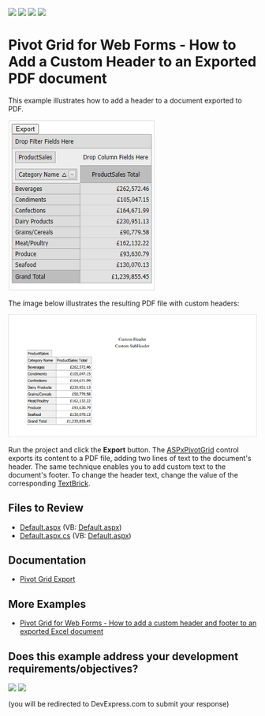 <!-- default badges list -->
![](https://img.shields.io/endpoint?url=https://codecentral.devexpress.com/api/v1/VersionRange/128577104/24.2.1%2B)
[![](https://img.shields.io/badge/Open_in_DevExpress_Support_Center-FF7200?style=flat-square&logo=DevExpress&logoColor=white)](https://supportcenter.devexpress.com/ticket/details/E1188)
[![](https://img.shields.io/badge/📖_How_to_use_DevExpress_Examples-e9f6fc?style=flat-square)](https://docs.devexpress.com/GeneralInformation/403183)
[![](https://img.shields.io/badge/💬_Leave_Feedback-feecdd?style=flat-square)](#does-this-example-address-your-development-requirementsobjectives)
<!-- default badges end -->
# Pivot Grid for Web Forms - How to Add a Custom Header to an Exported PDF document

This example illustrates how to add a header to a document exported to PDF.

![Pivot Grid for Web Forms - Custom Header for Export](images/pivot-grid-web-forms-export-custom-header.png)

The image below illustrates the resulting PDF file with custom headers:

![Pivot Grid for Web Forms - Custom Header for Export](images/pivot-grid-export-pdf-custom-headers.png)


Run the project and click the **Export** button. The [ASPxPivotGrid](https://docs.devexpress.com/AspNet/DevExpress.Web.ASPxPivotGrid.ASPxPivotGrid) control exports its content to a PDF file, adding two lines of text to the document's header. The same technique enables you to add custom text to the document's footer. To change the header text, change the value of the corresponding [TextBrick](https://docs.devexpress.com/CoreLibraries/DevExpress.XtraPrinting.TextBrick).

## Files to Review

- [Default.aspx](./CS/Default.aspx) (VB: [Default.aspx](./VB/Default.aspx))
- [Default.aspx.cs](./CS/Default.aspx.cs) (VB: [Default.aspx](./VB/Default.aspx))

## Documentation

- [Pivot Grid Export](https://docs.devexpress.com/AspNet/114650/components/pivot-grid/export/export-overview)

## More Examples

- [Pivot Grid for Web Forms - How to add a custom header and footer to an exported Excel document](https://github.com/DevExpress-Examples/data-aware-export-how-to-add-custom-header-and-footer-to-an-exported-excel-document-t355654)
<!-- feedback -->
## Does this example address your development requirements/objectives?

[<img src="https://www.devexpress.com/support/examples/i/yes-button.svg"/>](https://www.devexpress.com/support/examples/survey.xml?utm_source=github&utm_campaign=web-forms-pivot-grid-export-additional-captions-header-or-footer&~~~was_helpful=yes) [<img src="https://www.devexpress.com/support/examples/i/no-button.svg"/>](https://www.devexpress.com/support/examples/survey.xml?utm_source=github&utm_campaign=web-forms-pivot-grid-export-additional-captions-header-or-footer&~~~was_helpful=no)

(you will be redirected to DevExpress.com to submit your response)
<!-- feedback end -->
